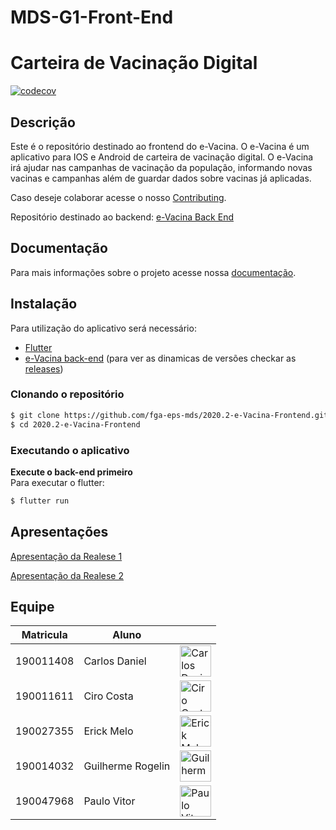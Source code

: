 # MDS-G1-Front-End
# Carteira de Vacinação Digital

[![codecov](https://codecov.io/gh/fga-eps-mds/2020.2-e-Vacina-Frontend/branch/main/graph/badge.svg?token=BJVWE9EXHI)](https://codecov.io/gh/fga-eps-mds/2020.2-e-Vacina-Frontend)
    
## Descrição
Este é o repositório destinado ao frontend do e-Vacina. O e-Vacina é um aplicativo para IOS e Android de carteira de vacinação digital. O e-Vacina irá ajudar nas campanhas de vacinação da população, informando novas vacinas e campanhas além de guardar dados sobre vacinas já aplicadas.

Caso deseje colaborar acesse o nosso [Contributing](https://github.com/fga-eps-mds/2020.2-e-Vacina-Backend/blob/main/CONTRIBUTING.md).

Repositório destinado ao backend: [e-Vacina Back End](https://github.com/fga-eps-mds/2020.2-e-Vacina-Backend)


## Documentação
Para mais informações sobre o projeto acesse nossa [documentação](https://fga-eps-mds.github.io/2020.2-e-Vacina-Backend/#/).

## Instalação
Para utilização do aplicativo será necessário:

- [Flutter](https://flutter.dev/docs/get-started/install)
- [e-Vacina back-end](https://github.com/fga-eps-mds/2020.2-e-Vacina-Backend) (para ver as dinamicas de versões checkar as [releases](https://github.com/fga-eps-mds/2020.2-e-Vacina-Frontend/releases))

### Clonando o repositório
```bash
$ git clone https://github.com/fga-eps-mds/2020.2-e-Vacina-Frontend.git
$ cd 2020.2-e-Vacina-Frontend
```
### Executando o aplicativo

**Execute o back-end primeiro**  
Para executar o flutter:

```bash
$ flutter run
```

## Apresentações

[Apresentação da Realese 1](https://youtu.be/3epp9Zc3qPY) 

[Apresentação da Realese 2](https://youtu.be/ySeF4msKQL8)


## Equipe
 Matricula|  Aluno  ||
 ---|---|---
 190011408|Carlos Daniel|<img src="https://avatars.githubusercontent.com/u/49319516?v=4" width="50" title="Carlos Daniel">|
 |190011611|Ciro Costa|<img src="https://avatars.githubusercontent.com/u/54088490?v=4" width="50" title="Ciro Costa">|
 190027355|Erick Melo|<img src="https://avatars.githubusercontent.com/u/48844857?v=4" width="50" title="Erick Melo">|
 190014032|Guilherme Rogelin|<img src="https://avatars.githubusercontent.com/u/78435405?v=4" width="50" title="Guilherme Rogelin">|
 190047968|Paulo Vitor|<img src="https://avatars.githubusercontent.com/u/78428733?v=4" width="50" title="Paulo Vitor">|  